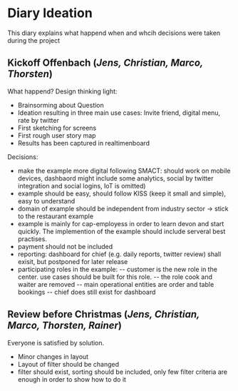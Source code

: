 
# Diary Ideation

This diary explains what happend when and whcih decisions were taken during the project

## Kickoff Offenbach (*Jens, Christian, Marco, Thorsten*)

What happend?
Design thinking light:
- Brainsorming about Question
- Ideation resulting in three main use cases: Invite friend, digital menu, rate by twitter
- First sketching for screens
- First rough user story map
- Results has been captured in realtimenboard

Decisions: 
 - make the example more digital following SMACT: should work on mobile devices, dashbaord might include some analytics, social by twitter integration and social logins, IoT is omitted)
 - example should be easy, should follow KISS (keep it small and simple), easy to understand
 - domain of example should be independent from industry sector -> stick to the restaurant example 
 - example is mainly for cap-employess in order to learn devon and start quickly. The implemention of the example should include serveral best practises.
 - payment should not be included
 - reporting: dashboard for chief (e.g. daily reports, twitter review) shall exisit, but postponed for later release
 - participating roles in the example:
 -- customer is the new role in the center. use cases should be built for this role. 
 -- the role cook and waiter are removed
 -- main operational entities are order and table bookings
 -- chief does still exist for dashboard
 
## Review before Christmas (*Jens, Christian, Marco, Thorsten, Rainer*)

Everyone is satisfied by solution.

- Minor changes in layout
- Layout of filter should be changed
- filter should exist, sorting should be included, only few filter criteria are enough in order to show how to do it
